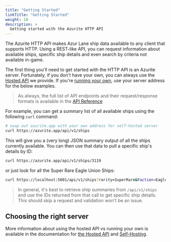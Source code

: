 ```yaml
---
title: "Getting Started"
linkTitle: "Getting Started"
weight: 10
description: >
  Getting started with the Azurite HTTP API
---
```


The Azurite HTTP API makes Azur Lane ship data available to any client that supports HTTP. Using a REST-like API, you can request information about available ships, specific ship details and even search by criteria not available in-game.

The first thing you'll need to get started with the HTTP API is an Azurite server. Fortunately, if you don't have your own, you can always use the [Hosted API](/docs/api/hosted-api) we provide. If you're [running your own](/docs/api/hosting), use your server address for the below examples.

> As always, the full list of API endpoints and their request/response formats is available in the [API Reference](/docs/reference)

For example, you can get a summary list of all available ships using the following `curl` command:

```bash
# swap out azurite.app with your own address for self-hosted server
curl https://azurite.app/api/v1/ships
```

This will give you a (very long) JSON summary output of all the ships currently available. You can then use that data to pull a specific ship's details by ID:

```bash
curl https://azurite.app/api/v1/ships/3119
```

or just look for all the Super Rare Eagle Union Ships:

```bash
curl https://localhost:5001/api/v1/ships?rarity=SuperRare&Faction=Eagle%20Union
```

> In general, it's best to retrieve ship summaries from `/api/v1/ships` and use the IDs returned from that call to get specific ship details. This should skip a request and validation won't be an issue.

## Choosing the right server

More information about using the hosted API vs running your own is available in the documentation for [the Hosted API](/docs/api/hosted-api) and [Self-Hosting](/docs/api/hosting).
